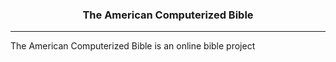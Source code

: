 <h3 align="center">The American Computerized Bible</h3>

---
The American Computerized Bible is an online bible project